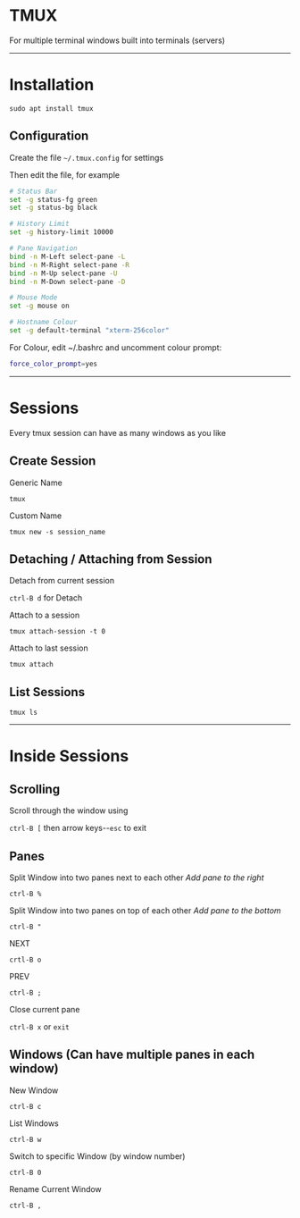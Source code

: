 # TMUX
For multiple terminal windows built into terminals (servers)

- - - -

# Installation
`sudo apt install tmux`

## Configuration
Create the file `~/.tmux.config` for settings

Then edit the file, for example

```bash
# Status Bar
set -g status-fg green
set -g status-bg black

# History Limit
set -g history-limit 10000

# Pane Navigation
bind -n M-Left select-pane -L
bind -n M-Right select-pane -R
bind -n M-Up select-pane -U
bind -n M-Down select-pane -D

# Mouse Mode
set -g mouse on

# Hostname Colour
set -g default-terminal "xterm-256color"
```

For Colour, edit ~/.bashrc and uncomment colour prompt:

```bash
force_color_prompt=yes
```

- - - -

# Sessions
Every tmux session can have as many windows as you like

## Create Session
Generic Name

`tmux`

Custom Name

`tmux new -s session_name`

## Detaching / Attaching from Session
Detach from current session 

`ctrl-B d` for Detach

Attach to a session

`tmux attach-session -t 0`

Attach to last session 

`tmux attach`

## List Sessions
`tmux ls`

- - - -

# Inside Sessions

## Scrolling
Scroll through the window using 

`ctrl-B [` then arrow keys--`esc` to exit

## Panes
Split Window into two panes next to each other
*Add pane to the right*

`ctrl-B %`

Split Window into two panes on top of each other
*Add pane to the bottom*

`ctrl-B "`

NEXT

`crtl-B o`

PREV

`ctrl-B ;`

Close current pane

`ctrl-B x` or `exit`

## Windows (Can have multiple panes in each window)
New Window

`ctrl-B c`

List Windows

`ctrl-B w`

Switch to specific Window (by window number)

`ctrl-B 0`

Rename Current Window

`ctrl-B ,`


